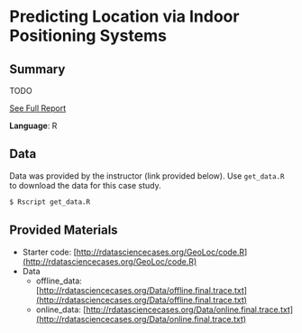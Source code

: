 # Predicting Location via Indoor Positioning Systems

## Summary

TODO

[See Full Report](null)

**Language**: R

## Data

Data was provided by the instructor (link provided below).
Use `get_data.R` to download the data for this case study.

```bash
$ Rscript get_data.R
```

## Provided Materials

* Starter code: [http://rdatasciencecases.org/GeoLoc/code.R](http://rdatasciencecases.org/GeoLoc/code.R)
* Data
  * offline_data: [http://rdatasciencecases.org/Data/offline.final.trace.txt](http://rdatasciencecases.org/Data/offline.final.trace.txt)
  * online_data: [http://rdatasciencecases.org/Data/online.final.trace.txt](http://rdatasciencecases.org/Data/online.final.trace.txt)

